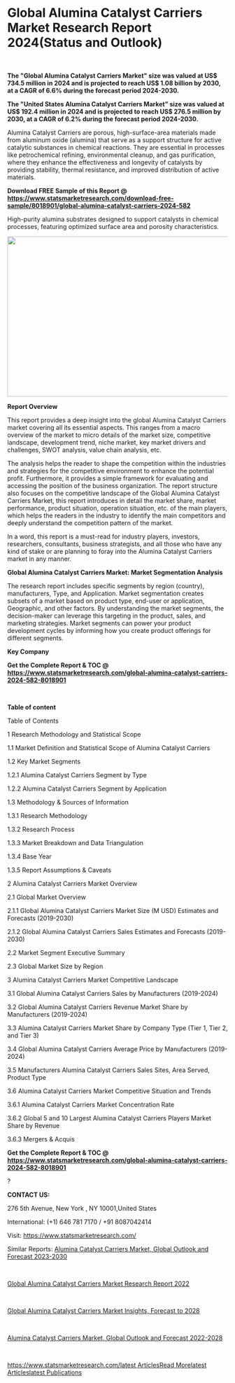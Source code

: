 <h1>Global Alumina Catalyst Carriers Market Research Report 2024(Status and Outlook)</h1><br/><p><strong>The "Global Alumina Catalyst Carriers Market" size was valued at US$ 734.5 million in 2024 and is projected to reach US$ 1.08 billion by 2030, at a <strong>CAGR</strong> of 6.6% during the forecast period 2024-2030.</strong></p>
 
 
 
 <p><strong>The "United States Alumina Catalyst Carriers Market" size was valued at US$ 192.4 million in 2024 and is projected to reach US$ 276.5 million by 2030, at a <strong>CAGR</strong> of 6.2% during the forecast period 2024-2030.</strong></p>
 
 
 
 <p>Alumina Catalyst Carriers are porous, high-surface-area materials made from aluminum oxide (alumina) that serve as a support structure for active catalytic substances in chemical reactions. They are essential in processes like petrochemical refining, environmental cleanup, and gas purification, where they enhance the effectiveness and longevity of catalysts by providing stability, thermal resistance, and improved distribution of active materials.</p>
 
 
 
 <p><strong>Download FREE Sample of this Report @ <a href="https://www.statsmarketresearch.com/download-free-sample/8018901/global-alumina-catalyst-carriers-2024-582">https://www.statsmarketresearch.com/download-free-sample/8018901/global-alumina-catalyst-carriers-2024-582</a></strong></p>
 
 
 
 <p>High-purity alumina substrates designed to support catalysts in chemical processes, featuring optimized surface area and porosity characteristics.</p>
 
 
 
 <p><img alt="" src="https://www.24marketreports.com/assets/report-images/AluminaCatalystCarriersMarket.png" style="height:366px; width:731px" /></p>
 
 
 
 <p><strong>Report Overview</strong></p>
 
 
 
 <p>This report provides a deep insight into the global Alumina Catalyst Carriers market covering all its essential aspects. This ranges from a macro overview of the market to micro details of the market size, competitive landscape, development trend, niche market, key market drivers and challenges, SWOT analysis, value chain analysis, etc.</p>
 
 
 
 <p>The analysis helps the reader to shape the competition within the industries and strategies for the competitive environment to enhance the potential profit. Furthermore, it provides a simple framework for evaluating and accessing the position of the business organization. The report structure also focuses on the competitive landscape of the Global Alumina Catalyst Carriers Market, this report introduces in detail the market share, market performance, product situation, operation situation, etc. of the main players, which helps the readers in the industry to identify the main competitors and deeply understand the competition pattern of the market.</p>
 
 
 
 <p>In a word, this report is a must-read for industry players, investors, researchers, consultants, business strategists, and all those who have any kind of stake or are planning to foray into the Alumina Catalyst Carriers market in any manner.</p>
 
 
 
 <p><strong>Global Alumina Catalyst Carriers Market: Market Segmentation Analysis</strong></p>
 
 
 
 <p>The research report includes specific segments by region (country), manufacturers, Type, and Application. Market segmentation creates subsets of a market based on product type, end-user or application, Geographic, and other factors. By understanding the market segments, the decision-maker can leverage this targeting in the product, sales, and marketing strategies. Market segments can power your product development cycles by informing how you create product offerings for different segments.</p>
 
 
 
 <p><strong>Key Company</strong></p>
 
 
 
 <div><b>Get the Complete Report & TOC @ <a href="https://www.statsmarketresearch.com/global-alumina-catalyst-carriers-2024-582-8018901">https://www.statsmarketresearch.com/global-alumina-catalyst-carriers-2024-582-8018901</a></b></div>
 
 
 
 <p><br />
 
 <b>Table of content</b></p>
 
 
 
 <p>Table of Contents<br />
 
 1 Research Methodology and Statistical Scope<br />
 
 1.1 Market Definition and Statistical Scope of Alumina Catalyst Carriers<br />
 
 1.2 Key Market Segments<br />
 
 1.2.1 Alumina Catalyst Carriers Segment by Type<br />
 
 1.2.2 Alumina Catalyst Carriers Segment by Application<br />
 
 1.3 Methodology & Sources of Information<br />
 
 1.3.1 Research Methodology<br />
 
 1.3.2 Research Process<br />
 
 1.3.3 Market Breakdown and Data Triangulation<br />
 
 1.3.4 Base Year<br />
 
 1.3.5 Report Assumptions & Caveats<br />
 
 2 Alumina Catalyst Carriers Market Overview<br />
 
 2.1 Global Market Overview<br />
 
 2.1.1 Global Alumina Catalyst Carriers Market Size (M USD) Estimates and Forecasts (2019-2030)<br />
 
 2.1.2 Global Alumina Catalyst Carriers Sales Estimates and Forecasts (2019-2030)<br />
 
 2.2 Market Segment Executive Summary<br />
 
 2.3 Global Market Size by Region<br />
 
 3 Alumina Catalyst Carriers Market Competitive Landscape<br />
 
 3.1 Global Alumina Catalyst Carriers Sales by Manufacturers (2019-2024)<br />
 
 3.2 Global Alumina Catalyst Carriers Revenue Market Share by Manufacturers (2019-2024)<br />
 
 3.3 Alumina Catalyst Carriers Market Share by Company Type (Tier 1, Tier 2, and Tier 3)<br />
 
 3.4 Global Alumina Catalyst Carriers Average Price by Manufacturers (2019-2024)<br />
 
 3.5 Manufacturers Alumina Catalyst Carriers Sales Sites, Area Served, Product Type<br />
 
 3.6 Alumina Catalyst Carriers Market Competitive Situation and Trends<br />
 
 3.6.1 Alumina Catalyst Carriers Market Concentration Rate<br />
 
 3.6.2 Global 5 and 10 Largest Alumina Catalyst Carriers Players Market Share by Revenue<br />
 
 3.6.3 Mergers & Acquis</p>
 
 
 
 <div><b>Get the Complete Report & TOC @ <a href="https://www.statsmarketresearch.com/global-alumina-catalyst-carriers-2024-582-8018901">https://www.statsmarketresearch.com/global-alumina-catalyst-carriers-2024-582-8018901</a></b></div>
 
 
 
 <p>? </p>
 
 
 
 <p><b>CONTACT US:</b><br />
 
 276 5th Avenue, New York , NY 10001,United States<br />
 
 International: (+1) 646 781 7170 / +91 8087042414<br />
 
 Visit: <a href="https://www.statsmarketresearch.com/">https://www.statsmarketresearch.com/</a><br />
 
 Similar Reports: <a href="https://www.statsmarketresearch.com/global-alumina-catalyst-carriers-2024-582-8018901">Alumina Catalyst Carriers Market, Global Outlook and Forecast 2023-2030</a><br />
 
 <br />
 
 <a href="https://www.statsmarketresearch.com/global-alumina-catalyst-carriers-2024-582-8018901">Global Alumina Catalyst Carriers Market Research Report 2022</a><br />
 
 <br />
 
 <a href="https://www.statsmarketresearch.com/global-alumina-catalyst-carriers-2024-582-8018901">Global Alumina Catalyst Carriers Market Insights, Forecast to 2028</a><br />
 
 <br />
 
 <a href="https://www.statsmarketresearch.com/global-alumina-catalyst-carriers-2024-582-8018901">Alumina Catalyst Carriers Market, Global Outlook and Forecast 2022-2028</a><br />
 
 <br />
 
 <a href="https://gyeongbokgung.com">https://www.statsmarketresearch.com/</a><a href="https://hallyeomaritime.com">latest Articles</a><a href="https://jingwansa.com">Read More</a><a href="https://nguoiviet.jp/">latest Articles</a><a href="https://www.intelmarketresearch.com/">latest Publications</a></p>
